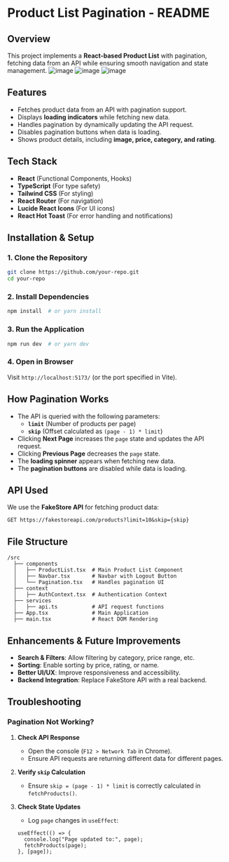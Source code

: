 # Product List Pagination - README

## Overview

This project implements a **React-based Product List** with pagination, fetching data from an API while ensuring smooth navigation and state management.
![image](https://github.com/user-attachments/assets/1f53e1cd-df5d-4f5e-85c4-773f0d8f5333)
![image](https://github.com/user-attachments/assets/177bd85f-33b8-4daa-b0c6-61fab07d7a8e)
![image](https://github.com/user-attachments/assets/260782e7-14b1-4774-a07b-9f9e64849cb0)


## Features

- Fetches product data from an API with pagination support.
- Displays **loading indicators** while fetching new data.
- Handles pagination by dynamically updating the API request.
- Disables pagination buttons when data is loading.
- Shows product details, including **image, price, category, and rating**.

## Tech Stack

- **React** (Functional Components, Hooks)
- **TypeScript** (For type safety)
- **Tailwind CSS** (For styling)
- **React Router** (For navigation)
- **Lucide React Icons** (For UI icons)
- **React Hot Toast** (For error handling and notifications)

## Installation & Setup

### 1. Clone the Repository

```sh
git clone https://github.com/your-repo.git
cd your-repo
```

### 2. Install Dependencies

```sh
npm install  # or yarn install
```

### 3. Run the Application

```sh
npm run dev  # or yarn dev
```

### 4. Open in Browser

Visit `http://localhost:5173/` (or the port specified in Vite).

## How Pagination Works

- The API is queried with the following parameters:
  - **`limit`** (Number of products per page)
  - **`skip`** (Offset calculated as `(page - 1) * limit`)
- Clicking **Next Page** increases the `page` state and updates the API request.
- Clicking **Previous Page** decreases the `page` state.
- The **loading spinner** appears when fetching new data.
- The **pagination buttons** are disabled while data is loading.

## API Used

We use the **FakeStore API** for fetching product data:

```
GET https://fakestoreapi.com/products?limit=10&skip={skip}
```

## File Structure

```
/src
  ├── components
  │   ├── ProductList.tsx  # Main Product List Component
  │   ├── Navbar.tsx       # Navbar with Logout Button
  │   └── Pagination.tsx   # Handles pagination UI
  ├── context
  │   ├── AuthContext.tsx  # Authentication Context
  ├── services
  │   ├── api.ts           # API request functions
  ├── App.tsx              # Main Application
  ├── main.tsx             # React DOM Rendering
```

## Enhancements & Future Improvements

- **Search & Filters**: Allow filtering by category, price range, etc.
- **Sorting**: Enable sorting by price, rating, or name.
- **Better UI/UX**: Improve responsiveness and accessibility.
- **Backend Integration**: Replace FakeStore API with a real backend.

## Troubleshooting

### Pagination Not Working?

1. **Check API Response**

   - Open the console (`F12 > Network Tab` in Chrome).
   - Ensure API requests are returning different data for different pages.

2. **Verify `skip` Calculation**

   - Ensure `skip = (page - 1) * limit` is correctly calculated in `fetchProducts()`.

3. **Check State Updates**

   - Log `page` changes in `useEffect`:

   ```tsx
   useEffect(() => {
     console.log("Page updated to:", page);
     fetchProducts(page);
   }, [page]);
   ```

